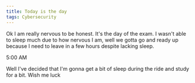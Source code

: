 ```yaml
---
title: Today is the day
tags: Cybersecurity
---
```


Ok I am really nervous to be honest. It's the day of the exam. I wasn't able to sleep much due to how nervous I am, well we gotta go and ready up because I need to leave in a few hours despite lacking sleep.

5:00 AM

Well I've decided that I'm gonna get a bit of sleep during the ride and study for a bit. Wish me luck